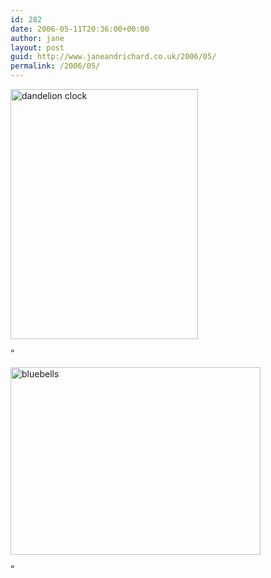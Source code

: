 ```yaml
---
id: 282
date: 2006-05-11T20:36:00+00:00
author: jane
layout: post
guid: http://www.janeandrichard.co.uk/2006/05/
permalink: /2006/05/
---
```

[<img src="http://v1.janeandrichard.co.uk/blog/img/2006/05/211_1135_r1_400x300.jpg" width="300" height="400" alt="dandelion clock" />](http://v1.janeandrichard.co.uk/photos/2006_05_11/)

&#8221;

[<img src="http://v1.janeandrichard.co.uk/blog/img/2006/05/211_1127_400x300.JPG" width="400" height="300" alt="bluebells" />](http://v1.janeandrichard.co.uk/photos/2006_05_11/)

&#8220;